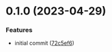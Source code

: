 # 0.1.0 (2023-04-29)


### Features

* initial commit ([72c5ef6](https://github.com/ChecksumDev/BLStatus/commit/72c5ef69b0420e2d09ffa6b9fda92f8f0abd7dcc))



